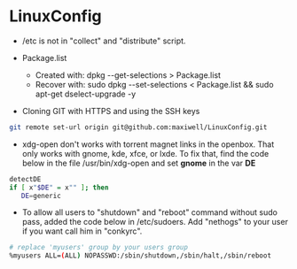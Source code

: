 LinuxConfig
===========


* /etc is not in "collect" and "distribute" script.

* Package.list
    - Created with: dpkg --get-selections > Package.list
    - Recover with: sudo  dpkg --set-selections < Package.list && sudo apt-get dselect-upgrade -y


* Cloning GIT with HTTPS and using the SSH keys

```bash
git remote set-url origin git@github.com:maxiwell/LinuxConfig.git
```

* xdg-open don't works with torrent magnet links in the openbox. That only works with gnome, kde, xfce, or lxde.
To fix that, find the code below in the file /usr/bin/xdg-open and set **gnome**  in the var **DE** 

```bash    
detectDE
if [ x"$DE" = x"" ]; then
   DE=generic
```

* To allow all users to "shutdown" and "reboot" command without sudo pass, added the code below in /etc/sudoers.
Add "nethogs" to your user if you want call him in "conkyrc".

```bash
# replace 'myusers' group by your users group
%myusers ALL=(ALL) NOPASSWD:/sbin/shutdown,/sbin/halt,/sbin/reboot
```


